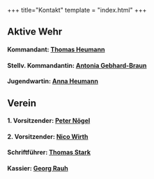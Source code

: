 +++
title="Kontakt"
template = "index.html"
+++

## Aktive Wehr

#### Kommandant: [Thomas Heumann](mailto:kdt@feuerwehr-effeltrich.de)

#### Stellv. Kommandantin: [Antonia Gebhard-Braun](mailto:kdt@feuerwehr-effeltrich.de)

#### Jugendwartin: [Anna Heumann](mailto:jugend@feuerwehr-effeltrich.de)

## Verein

#### 1. Vorsitzender: [Peter Nögel](mailto:vorstand@feuerwehr-effeltrich.de)

#### 2. Vorsitzender: [Nico Wirth](mailto:vorstand@feuerwehr-effeltrich.de)

#### Schriftführer: [Thomas Stark](mailto:schriftfuehrer@feuerwehr-effeltrich.de)

#### Kassier: [Georg Rauh](mailto:kassier@feuerwehr-effeltrich.de)

